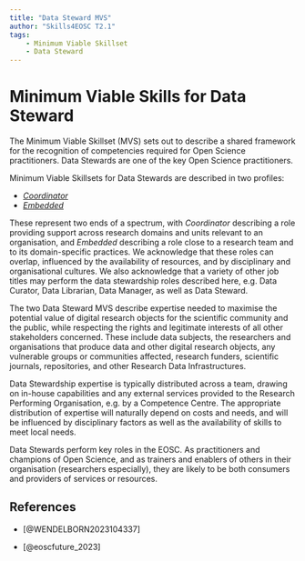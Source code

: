 ```yaml
---
title: "Data Steward MVS"
author: "Skills4EOSC T2.1"
tags: 
    - Minimum Viable Skillset
    - Data Steward
---
```


# Minimum Viable Skills for **Data Steward**

The Minimum Viable Skillset (MVS) sets out to describe a shared framework for the recognition of competencies required for Open Science  practitioners. Data Stewards are one of the key Open Science practitioners.

Minimum Viable Skillsets for Data Stewards are described in two profiles:

- *[Coordinator](./Coordinator/Coordinator.md)*
- *[Embedded](./Embedded/Embedded.md)*

These represent two ends of a spectrum, with *Coordinator* describing a role providing support across research domains and units relevant to an organisation, and *Embedded* describing a role close to a research team and to its domain-specific practices. We acknowledge that these roles can overlap, influenced by the availability of resources, and by disciplinary and organisational cultures.  We also acknowledge that a variety of other job titles may  perform the  data stewardship roles described here, e.g. Data Curator, Data Librarian, Data Manager, as well as Data Steward.  

The two Data Steward MVS describe expertise needed to maximise the potential value of digital research objects for the scientific community and the public, while respecting the rights and legitimate interests of all other stakeholders concerned. These include data subjects, the researchers and organisations that produce data and other digital research objects, any vulnerable groups or communities affected, research funders, scientific journals, repositories, and other Research Data Infrastructures. 

Data Stewardship expertise is typically distributed across a team, drawing on in-house capabilities and any external services provided to the Research Performing Organisation, e.g. by a Competence Centre. The appropriate distribution of expertise will naturally depend on costs and needs, and will be influenced by disciplinary factors as well as the availability of skills to meet local needs.

Data Stewards perform key roles in the EOSC. As practitioners and champions of Open Science, and as trainers and enablers of others in their organisation (researchers especially), they are likely to be both consumers and providers of services or resources. 

## References

+ [@WENDELBORN2023104337]
 
+ [@eoscfuture_2023]
